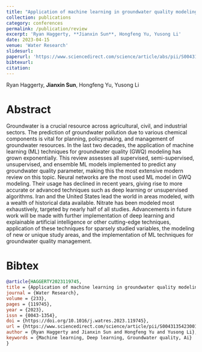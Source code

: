 ```yaml
---
title: "Application of machine learning in groundwater quality modeling-A comprehensive review"
collection: publications
category: conferences
permalink: /publication/review
excerpt: 'Ryan Haggerty, **Jianxin Sun**, Hongfeng Yu, Yusong Li'
date: 2023-04-15
venue: 'Water Research'
slidesurl:
paperurl: 'https://www.sciencedirect.com/science/article/abs/pii/S004313542300180X'
bibtexurl:
citation:
---
```

Ryan Haggerty, **Jianxin Sun**, Hongfeng Yu, Yusong Li

Abstract
======
Groundwater is a crucial resource across agricultural, civil, and industrial sectors. The prediction of groundwater pollution due to various chemical components is vital for planning, policymaking, and management of groundwater resources. In the last two decades, the application of machine learning (ML) techniques for groundwater quality (GWQ) modeling has grown exponentially. This review assesses all supervised, semi-supervised, unsupervised, and ensemble ML models implemented to predict any groundwater quality parameter, making this the most extensive modern review on this topic.
Neural networks are the most used ML model in GWQ modeling. Their usage has declined in recent years, giving rise to more accurate or advanced techniques such as deep learning or unsupervised algorithms. Iran and the United States lead the world in areas modeled, with a wealth of historical data available. Nitrate has been modeled most exhaustively, targeted by nearly half of all studies. Advancements in future work will be made with further implementation of deep learning and explainable artificial intelligence or other cutting-edge techniques, application of these techniques for sparsely studied variables, the modeling of new or unique study areas, and the implementation of ML techniques for groundwater quality management.

Bibtex
======
```bibtex
@article{HAGGERTY2023119745,
title = {Application of machine learning in groundwater quality modeling - A comprehensive review},
journal = {Water Research},
volume = {233},
pages = {119745},
year = {2023},
issn = {0043-1354},
doi = {https://doi.org/10.1016/j.watres.2023.119745},
url = {https://www.sciencedirect.com/science/article/pii/S004313542300180X},
author = {Ryan Haggerty and Jianxin Sun and Hongfeng Yu and Yusong Li},
keywords = {Machine learning, Deep learning, Groundwater quality, Ai}
}
```

